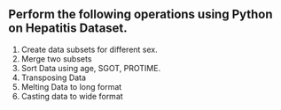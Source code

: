 ## Perform the following operations using Python on Hepatitis Dataset.

1. Create data subsets for different sex.
2. Merge two subsets
3. Sort Data using age, SGOT, PROTIME.
4. Transposing Data
5. Melting Data to long format
6. Casting data to wide format
